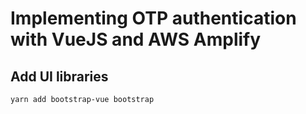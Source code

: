 # Implementing OTP authentication with VueJS and AWS Amplify

## Add UI libraries

```
yarn add bootstrap-vue bootstrap
```
